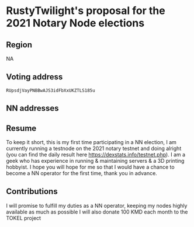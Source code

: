 # RustyTwilight's proposal for the 2021 Notary Node elections

## Region
NA
## Voting address
`RUpsdjVayPNBBwAJS3idFbXxUKZTLS185u`
## NN addresses
## Resume
To keep it short, this is my first time participating in a NN election, I am currently running a testnode on the 2021 notary testnet and doing alright (you can find the daily result here https://dexstats.info/testnet.php). I am a geek who has experience in running & maintaining servers & a 3D printing hobbyist. I hope you will hope for me so that I would have a chance to become a NN operator for the first time, thank you in advance.
## Contributions
I will promise to fulfill my duties as a NN operator, keeping my nodes highly available as much as possible
I will also donate 100 KMD each month to the TOKEL project 
